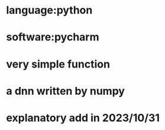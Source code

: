 # language:python
# software:pycharm
# very simple function
# a dnn written by numpy
# explanatory add in 2023/10/31